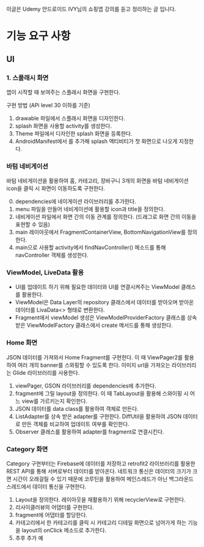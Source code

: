 이글은 Udemy 안드로이드 IVY님의 쇼핑앱 강의를 듣고 정리하는 글 입니다.

# 기능 요구 사항

## UI

### 1. 스플래시 화면
앱이 시작할 때 보여주는 스플래시 화면을 구현한다.

구현 방법 (APi level 30 이하를 기준)

1. drawable 파일에서 스플래시 화면을 디자인한다.
2. splash 화면을 사용할 activity를 생성한다.
3. Theme 파일에서 디자인한 splash 화면을 등록한다.
4. AndroidManifest에서 <activity>를 추가해 splash 액티비티가 첫 화면으로 나오게 지정한다.

### 바텀 네비게이션
바텀 네비게이션을 활용하여 홈, 카테고리, 장바구니 3개의 화면을 바텀 네비게이션 icon을 클릭 시 화면이 이동하도록 구현한다.

0. dependencies에 네이게이션 라이브러리를 추가한다.
1. menu 파일을 만들어 네비게이션에 활용할 icon과 title을 정의한다.
2. 네비게이션 파일에서 화면 간의 이동 관계를 정의한다. (드래그로 화면 간의 이동을 표현할 수 있음)
3. main 레이아웃에서 FragmentContainerView, BottomNavigationView를 정의한다.
4. main으로 사용할 activity에서 findNavController() 메소드를 통해 navController 객체를 생성한다.

### ViewModel, LiveData 활용
- UI를 업데이트 하기 위해 필요한 데이터와 UI를 연결시켜주는 ViewModel 클래스를 활용한다.
- ViewModel은 Data Layer의 repository 클래스에서 데이터를 받아오며 받아온 데이터를 LivaData<> 형태로 변환한다.
- Fragment에서 viewModel 생성은 ViewModelProviderFactory 클래스를 상속받은 ViewModelFactory 클래스에서 create 메서드를 통해 생성한다.

### Home 화면
JSON 데이터를 가져와서 Home Fragment를 구현한다. 이 때 ViewPager2를 활용하여 여러 개의 banner를 스와핑할 수 있도록 한다.
이미지 url을 가져오는 라이브러리는 Glide 라이브러리를 사용한다.

1. viewPager, GSON 라이브러리를 dependencies에 추가한다.
2. fragment에 그릴 layout을 정의한다. 이 때 TabLayout을 활용해 스와이핑 시 어느 view를 가르키는지 확인한다.
3. JSON 데이터를 data class를 활용하여 객체로 만든다.
4. ListAdapter를 상속 받은 adapter를 구현한다. DiffUtil을 활용하여 JSON 데이터로 만든 객체를 비교하여 업데이트 여부를 확인한다.
5. Observer 클래스를 활용하여 adapter를 fragment로 연결시킨다.

### Category 화면 
Category 구현부터는 Firebase에 데이터를 저장하고 retrofit2 라이브러리를 활용한 REST API를 통해 서버로부터 데이터를 받아온다.
네트워크 통신은 데이터의 크기가 크면 시간이 오래걸릴 수 있기 때문에 코루틴을 활용하여 메인스레드가 아닌 백그라운드 스레드에서 데이터 통신을 구현한다.

1. Layout을 정의한다. 레이아웃을 재활용하기 위해 recyclerView로 구현한다. 
2. 리사이클러뷰의 어댑터를 구현한다.
3. fragment에 어댑터를 할당한다.
4. 카테고리에서 한 카테고리를 클릭 시 카테고리 디테일 화면으로 넘어가게 하는 기능을 layout의 onClick 메소드로 추가한다.
5. 추후 추가 예





